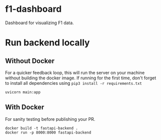 # f1-dashboard
Dashboard for visualizing F1 data.

# Run backend locally 

## Without Docker

For a quicker feedback loop, this will run the server on your machine without building the docker image.
If running for the first time, don't forget to install all dependencies using `pip3 install -r requirements.txt `

```
uvicorn main:app
```

## With Docker

For sanity testing before publishing your PR. 

```
docker build -t fastapi-backend .
docker run -p 8000:8000 fastapi-backend
```

